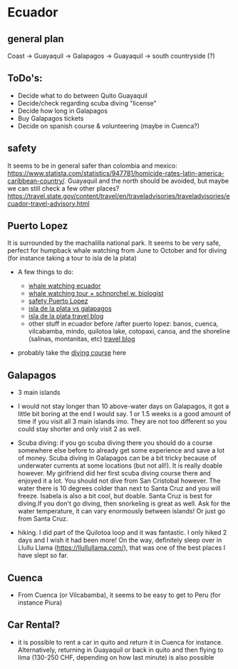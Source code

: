 # Ecuador

## general plan 
Coast -> Guayaquil -> Galapagos -> Guayaquil -> south countryside (?)

## ToDo's: 
- Decide what to do between Quito Guayaquil
- Decide/check regarding scuba diving "license"
- Decide how long in Galapagos
- Buy Galapagos tickets
- Decide on spanish course & volunteering (maybe in Cuenca?) 
## safety

It seems to be in general safer than colombia and mexico: https://www.statista.com/statistics/947781/homicide-rates-latin-america-caribbean-country/. Guayaquil and the north should be avoided, but maybe we can still check a few other places? https://travel.state.gov/content/travel/en/traveladvisories/traveladvisories/ecuador-travel-advisory.html

## Puerto Lopez

It is surrounded by the machalilla national park. It seems to be very safe, perfect for humpback whale watching from June to October and for diving (for instance taking a tour to isla de la plata)
- A few things to do:
    - [whale watching ecuador](https://www.voyagers.travel/blog/best-places-to-see-whales-ecuador)
    - [whale watching tour + schnorchel w. biologist](https://whalewatchingecuador.com/de/activity/70747/full-day-with-whales-ecuador-puerto-lopez)
    - [safety Puerto Lopez](https://www.reddit.com/r/ecuador/comments/uw5qqf/family_travel_safe_to_puerto_lopez/)
    - [isla de la plata vs galapagos](https://www.theguardian.com/travel/2010/nov/27/ecuador-wildlife-poor-mans-galapagos)
    - [isla de la plata travel blog](https://talesfromthelens.com/isla-de-la-plata-ecuador-bird-whale-watching/)
    - other stuff in ecuador before /after puerto lopez: banos, cuenca, vilcabamba, mindo, quilotoa lake, cotopaxi, canoa, and the shoreline (salinas, montanitas, etc) [travel blog](https://velvetescape.com/ten-places-you-should-not-miss-in-ecuador/)
    
- probably take the [diving course](https://www.maresecuador.com/diving-safaris) here

## Galapagos 

- 3 main islands 
- I would not stay longer than 10 above-water days on Galapagos, it got a little bit boring at the end I would say. 1 or 1.5 weeks is a good amount of time if you visit all 3 main islands imo. They are not too different so you could stay shorter and only visit 2 as well.
- Scuba diving: if you go scuba diving there you should do a course somewhere else before to already get some experience and save a lot of money. Scuba diving in Galapagos can be a bit tricky because of underwater currents at some locations (but not all!). It is really doable however. My girlfriend did her first scuba diving course there and enjoyed it a lot. You should not dive from San Cristobal however. The water there is 10 degrees colder than next to Santa Cruz and you will freeze. Isabela is also a bit cool, but doable. Santa Cruz is best for diving.If you don't go diving, then snorkeling is great as well. Ask for the water temperature, it can vary enormously between islands! Or just go from Santa Cruz.

- hiking. I did part of the Quilotoa loop and it was fantastic. I only hiked 2 days and I wish it had been more! On the way, definitely sleep over in Llullu Llama (https://llullullama.com/), that was one of the best places I have slept so far.

## Cuenca
- From Cuenca (or Vilcabamba), it seems to be easy to get to Peru (for instance Piura)

## Car Rental?

- it is possible to rent a car in quito and return it in Cuenca for instance. Alternatively, returning in Guayaquil or back in quito and then flying to lima (130-250 CHF, depending on how last minute) is also possible
